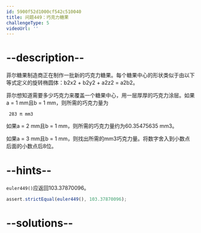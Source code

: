```yaml
---
id: 5900f52d1000cf542c510040
title: 问题449：巧克力糖果
challengeType: 5
videoUrl: ''
---
```


# --description--

菲尔糖果制造商正在制作一批新的巧克力糖果。每个糖果中心的形状类似于由以下等式定义的旋转椭圆体：b2x2 + b2y2 + a2z2 = a2b2。

菲尔想知道需要多少巧克力来覆盖一个糖果中心，用一层厚厚的巧克力涂层。如果a = 1 mm且b = 1 mm，则所需的巧克力量为

```
 283 π mm3 
```

如果a = 2 mm且b = 1 mm，则所需的巧克力量约为60.35475635 mm3。

如果a = 3 mm且b = 1 mm，则找出所需的mm3巧克力量。将数字舍入到小数点后面的小数点后8位。

# --hints--

`euler449()`应返回103.37870096。

```js
assert.strictEqual(euler449(), 103.37870096);
```

# --solutions--

